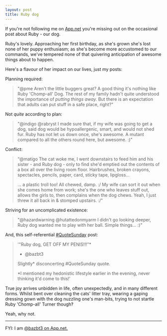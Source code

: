 ```yaml
---
layout: post
title: Ruby dog
---
```


If you're not following me on [App.net](http://app.net) you're missing out on the occasional post about Ruby - our dog.

Ruby's lovely.  Approaching her first birthday, as she's grown she's lost none of her puppy enthusiasm; as she's become more accustomed to our commands, we've tempered none of that quivering anticipation of awesome things about to happen.

Here's a flavour of her impact on our lives, just my posts:

Planning required:

> "@pme Aren't the little buggers great? A good thing it's nothing like Ruby 'Chomp-all' Dog. The rest of my family hadn't quite understood the importance of *putting things away.* But there is an expectation that adults can put stuff in a safe place, right?"

Not *quite* according to plan:

> "@indigo @rabryst I made sure that, if my wife was going to get a dog, said dog would be hypoallergenic, smart, and would not shed fur. Ruby has not let us down once, she's awesome. A mutant compared to all the others round here, but awesome. :)"

Conflict:

> “@matigo The cat woke me, I went downstairs to feed him and his sister - and Ruby dog - only to find she'd emptied out the contents of a box all over the living room floor. Hairbrushes, broken crayons, spectacles, pencils, paper, card, sticky tape, lipgloss…
> 
> … a plastic troll too! All chewed, damp. :/
> My wife can sort it out when she comes home from work; she's the one who leaves stuff out, allows the girls to, then complains when the dog chews.
> Yeah, I just threw it all back in & stomped upstairs. :/"

Striving for an uncomplicated existence:

> "@hazardwarning @hutattedonmyarm I didn't go looking deeper, Ruby dog wanted me to play with her ball. Simple things… :)"

And, this self-referential [\#QuoteSunday](https://alpha.app.net/hashtags/quotesunday) post:

> '"Ruby dog, GET OFF MY PENIS!!!"\*
> - @bazbt3
> 
> Slightly\* disconcerting #QuoteSunday quote.
> 
> \*I mentioned my hedonistic lifestyle earlier in the evening, never thinking it'd come to this!'

True joy arrives unbidden in life, often unexpectedly, and in many different forms.  Whilst bent over cleaning the cats' litter tray, wearing a gaping dressing gown with the dog nuzzling one's man-bits, trying to not startle Ruby 'Chomp-all' Turner though‽ 

Yeah, why not.

---

FYI: I am [@bazbt3 on App.net.](http://app.net/bazbt3)
